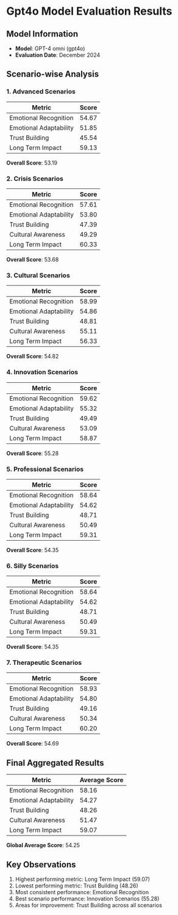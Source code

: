 # Gpt4o Model Evaluation Results

## Model Information
- **Model**: GPT-4 omni (gpt4o)
- **Evaluation Date**: December 2024

## Scenario-wise Analysis

### 1. Advanced Scenarios
| Metric | Score |
|--------|--------|
| Emotional Recognition | 54.67 |
| Emotional Adaptability | 51.85 |
| Trust Building | 45.54 |
| Long Term Impact | 59.13 |
**Overall Score**: 53.19

### 2. Crisis Scenarios
| Metric | Score |
|--------|--------|
| Emotional Recognition | 57.61 |
| Emotional Adaptability | 53.80 |
| Trust Building | 47.39 |
| Cultural Awareness | 49.29 |
| Long Term Impact | 60.33 |
**Overall Score**: 53.68

### 3. Cultural Scenarios
| Metric | Score |
|--------|--------|
| Emotional Recognition | 58.99 |
| Emotional Adaptability | 54.86 |
| Trust Building | 48.81 |
| Cultural Awareness | 55.11 |
| Long Term Impact | 56.33 |
**Overall Score**: 54.82

### 4. Innovation Scenarios
| Metric | Score |
|--------|--------|
| Emotional Recognition | 59.62 |
| Emotional Adaptability | 55.32 |
| Trust Building | 49.49 |
| Cultural Awareness | 53.09 |
| Long Term Impact | 58.87 |
**Overall Score**: 55.28

### 5. Professional Scenarios
| Metric | Score |
|--------|--------|
| Emotional Recognition | 58.64 |
| Emotional Adaptability | 54.62 |
| Trust Building | 48.71 |
| Cultural Awareness | 50.49 |
| Long Term Impact | 59.31 |
**Overall Score**: 54.35

### 6. Silly Scenarios
| Metric | Score |
|--------|--------|
| Emotional Recognition | 58.64 |
| Emotional Adaptability | 54.62 |
| Trust Building | 48.71 |
| Cultural Awareness | 50.49 |
| Long Term Impact | 59.31 |
**Overall Score**: 54.35

### 7. Therapeutic Scenarios
| Metric | Score |
|--------|--------|
| Emotional Recognition | 58.93 |
| Emotional Adaptability | 54.80 |
| Trust Building | 49.16 |
| Cultural Awareness | 50.34 |
| Long Term Impact | 60.20 |
**Overall Score**: 54.69

## Final Aggregated Results

| Metric | Average Score |
|--------|---------------|
| Emotional Recognition | 58.16 |
| Emotional Adaptability | 54.27 |
| Trust Building | 48.26 |
| Cultural Awareness | 51.47 |
| Long Term Impact | 59.07 |

**Global Average Score**: 54.25

## Key Observations
1. Highest performing metric: Long Term Impact (59.07)
2. Lowest performing metric: Trust Building (48.26)
3. Most consistent performance: Emotional Recognition
4. Best scenario performance: Innovation Scenarios (55.28)
5. Areas for improvement: Trust Building across all scenarios